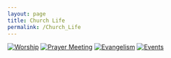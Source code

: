 ```yaml
---
layout: page
title: Church Life
permalink: /Church_Life
---
```


<div class="landing-page">

[![Worship](/Media/Landing_Pages/Church_Life/Worship.png)](/Church_Life/Worship)
[![Prayer Meeting](/Media/Landing_Pages/Church_Life/Prayer_Meeting.png)](/Church_Life/Prayer_Meeting)
[![Evangelism](/Media/Landing_Pages/Church_Life/Evangelism.png)](/Church_Life/Evangelism)
[![Events](/Media/Landing_Pages/Church_Life/Events.png)](/Church_Life/Events)

</div>